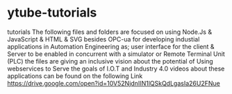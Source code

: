# ytube-tutorials
tutorials
The following files and folders are focused on using Node.Js & JavaScript & HTML & SVG besides OPC-ua
for developing industial applications in Automation Engineering
as; user interface for the client & Server to be enabled in concurrent with a simulator or Remote Terminal Unit (PLC)
the files are giving an inclusive vision about the potential of Using webservices to Serve the goals of I.O.T and Industry 4.0
videos about these applications can be found on the following Link
https://drive.google.com/open?id=10V52NjdnIIN1lQSkQdLgasIa26U2FNue
